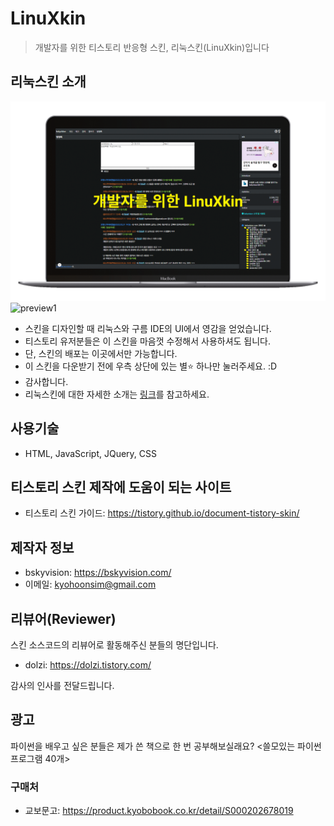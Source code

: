 # LinuXkin

> 개발자를 위한 티스토리 반응형 스킨, 리눅스킨(LinuXkin)입니다

## 리눅스킨 소개

![리눅스킨](./preview.gif)
![preview1](https://user-images.githubusercontent.com/58966525/186295559-d92a5289-2f02-4884-8866-a0648231e835.png)

- 스킨을 디자인할 때 리눅스와 구름 IDE의 UI에서 영감을 얻었습니다.  
- 티스토리 유저분들은 이 스킨을 마음껏 수정해서 사용하셔도 됩니다.
- 단, 스킨의 배포는 이곳에서만 가능합니다.
- 이 스킨을 다운받기 전에 우측 상단에 있는 별:star: 하나만 눌러주세요. :D
- 감사합니다.
- 리눅스킨에 대한 자세한 소개는 [링크](https://bskyvision.com/1075)를 참고하세요.

## 사용기술

- HTML, JavaScript, JQuery, CSS

## 티스토리 스킨 제작에 도움이 되는 사이트

- 티스토리 스킨 가이드: <https://tistory.github.io/document-tistory-skin/>

## 제작자 정보

- bskyvision: <https://bskyvision.com/>
- 이메일: <kyohoonsim@gmail.com>

## 리뷰어(Reviewer)

스킨 소스코드의 리뷰어로 활동해주신 분들의 명단입니다.

- dolzi: <https://dolzi.tistory.com/>

감사의 인사를 전달드립니다.

## 광고

파이썬을 배우고 싶은 분들은 제가 쓴 책으로 한 번 공부해보실래요? <쓸모있는 파이썬 프로그램 40개>

### 구매처

- 교보문고: <https://product.kyobobook.co.kr/detail/S000202678019>
